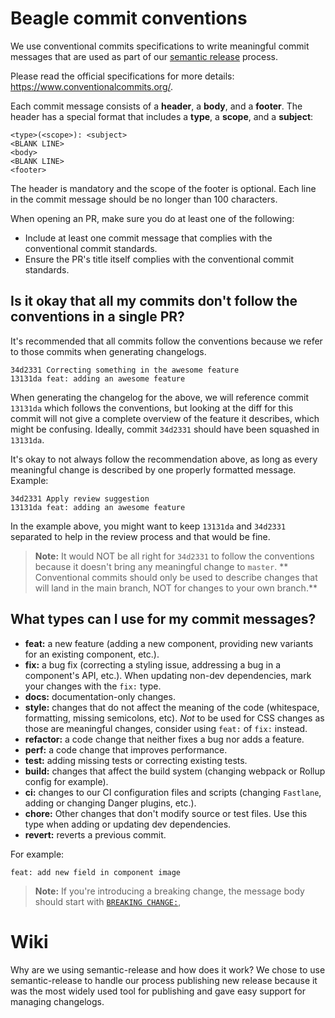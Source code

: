 # Beagle commit conventions

We use conventional commits specifications to write meaningful commit messages that are used as part of our [semantic release](#Wiki) process.

Please read the official specifications for more details: https://www.conventionalcommits.org/.

Each commit message consists of a **header**, a **body**, and a **footer**. The header has a special
format that includes a **type**, a **scope**, and a **subject**:

```plaintext
<type>(<scope>): <subject>
<BLANK LINE>
<body>
<BLANK LINE>
<footer>
```

The header is mandatory and the scope of the footer is optional.
Each line in the commit message should be no longer than 100 characters.

When opening an PR, make sure you do at least one of the following:

- Include at least one commit message that complies with the conventional commit standards.
- Ensure the PR's title itself complies with the conventional commit standards.

## Is it okay that all my commits don't follow the conventions in a single PR?

It's recommended that all commits follow the conventions because we refer to those commits when generating changelogs.

```
34d2331 Correcting something in the awesome feature
13131da feat: adding an awesome feature
```

When generating the changelog for the above, we will reference commit `13131da` which follows the conventions, but looking at the diff
for this commit will not give a complete overview of the feature it describes, which might be confusing. Ideally, commit `34d2331` should
have been squashed in `13131da`.

It's okay to not always follow the recommendation above, as long as every meaningful change is described by one properly formatted message.
Example:

```
34d2331 Apply review suggestion
13131da feat: adding an awesome feature
```

In the example above, you might want to keep `13131da` and `34d2331` separated to help in the review process and that would be fine.

> **Note:** It would NOT be all right for `34d2331` to follow the conventions because it doesn't bring any meaningful change to `master`.
** Conventional commits should only be used to describe changes that will land in the main branch, NOT for changes to your own branch.**

## What types can I use for my commit messages?

- **feat:** a new feature (adding a new component, providing new variants for an existing component, etc.).
- **fix:** a bug fix (correcting a styling issue, addressing a bug in a component's API, etc.).
  When updating non-dev dependencies, mark your changes with the `fix:` type.
- **docs:** documentation-only changes.
- **style:** changes that do not affect the meaning of the code
  (whitespace, formatting, missing semicolons, etc). _Not_ to be used for CSS changes as those are
  meaningful changes, consider using `feat:` of `fix:` instead.
- **refactor:** a code change that neither fixes a bug nor adds a feature.
- **perf:** a code change that improves performance.
- **test:** adding missing tests or correcting existing tests.
- **build:** changes that affect the build system (changing webpack or Rollup config for example).
- **ci:** changes to our CI configuration files and scripts
  (changing `Fastlane`, adding or changing Danger plugins, etc.).
- **chore:** Other changes that don't modify source or test files. Use this type when adding or
  updating dev dependencies.
- **revert:** reverts a previous commit.

For example:

```
feat: add new field in component image
```

> **Note:**
> If you're introducing a breaking change, the message body should start with [`BREAKING CHANGE:`](https://www.conventionalcommits.org/en/v1.0.0/#commit-message-with-description-and-breaking-change-footer),


# Wiki

Why are we using semantic-release and how does it work?
We chose to use semantic-release to handle our process publishing new release because it was the most widely used tool for publishing and gave easy support for managing changelogs.
